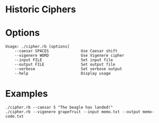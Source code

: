 # Historic Ciphers

# Options
    Usage: ./cipher.rb [options]
        --caesar SPACES              Use Caesar shift
        --vigenere WORD              Use Vigenere cipher
        --input FILE                 Set input file
        --output FILE                Set output file
        --verbose                    Set verbose output
        --help                       Display usage

# Examples
    ./cipher.rb --caesar 5 "The beagle has landed!"
    ./cipher.rb --vigenere grapefruit --input memo.txt --output memo-code.txt

